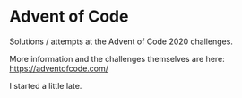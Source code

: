 # Advent of Code

Solutions / attempts at the Advent of Code 2020 challenges.

More information and the challenges themselves are here: https://adventofcode.com/

I started a little late.
